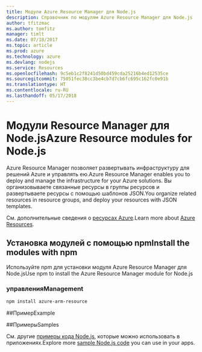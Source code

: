 ```yaml
---
title: Модули Azure Resource Manager для Node.js
description: Справочник по модулям Azure Resource Manager для Node.js
author: tfitzmac
ms.author: tomfitz
manager: timlt
ms.date: 07/18/2017
ms.topic: article
ms.prod: azure
ms.technology: azure
ms.devlang: nodejs
ms.service: Resources
ms.openlocfilehash: 9c5eb1c2f8241d50bd459cda25216b4ed12535ce
ms.sourcegitcommit: 75051fec38cc3be4cb7d7cb6fc695c162fc0e91b
ms.translationtype: HT
ms.contentlocale: ru-RU
ms.lasthandoff: 05/17/2018
---
```

# <a name="azure-resource-modules-for-nodejs"></a><span data-ttu-id="9769d-103">Модули Resource Manager для Node.js</span><span class="sxs-lookup"><span data-stu-id="9769d-103">Azure Resource modules for Node.js</span></span>

<span data-ttu-id="9769d-104">Azure Resource Manager позволяет развертывать инфраструктуру для решений Azure и управлять ею.</span><span class="sxs-lookup"><span data-stu-id="9769d-104">Azure Resource Manager enables you to deploy and manage the infrastructure for your Azure solutions.</span></span> <span data-ttu-id="9769d-105">Вы организовываете связанные ресурсы в группы ресурсов и развертываете ресурсы с помощью шаблонов JSON.</span><span class="sxs-lookup"><span data-stu-id="9769d-105">You organize related resources in resource groups, and deploy your resources with JSON templates.</span></span>

<span data-ttu-id="9769d-106">См. дополнительные сведения о [ресурсах Azure](https://docs.microsoft.com/azure/azure-resource-manager/).</span><span class="sxs-lookup"><span data-stu-id="9769d-106">Learn more about [Azure Resources](https://docs.microsoft.com/azure/azure-resource-manager/).</span></span>

## <a name="install-the-modules-with-npm"></a><span data-ttu-id="9769d-107">Установка модулей с помощью npm</span><span class="sxs-lookup"><span data-stu-id="9769d-107">Install the modules with npm</span></span>

<span data-ttu-id="9769d-108">Используйте npm для установки модуля Azure Resource Manager для Node.js</span><span class="sxs-lookup"><span data-stu-id="9769d-108">Use npm to install the Azure Resource Manager module for Node.js</span></span>

### <a name="management"></a><span data-ttu-id="9769d-109">управления</span><span class="sxs-lookup"><span data-stu-id="9769d-109">Management</span></span>

```bash
npm install azure-arm-resource
```

##<a name="example"></a><span data-ttu-id="9769d-110">Пример</span><span class="sxs-lookup"><span data-stu-id="9769d-110">Example</span></span>

##<a name="samples"></a><span data-ttu-id="9769d-111">Примеры</span><span class="sxs-lookup"><span data-stu-id="9769d-111">Samples</span></span>

<span data-ttu-id="9769d-112">См. другие [примеры кода Node.js](https://azure.microsoft.com/resources/samples/?platform=nodejs), которые можно использовать в приложениях.</span><span class="sxs-lookup"><span data-stu-id="9769d-112">Explore more [sample Node.js code](https://azure.microsoft.com/resources/samples/?platform=nodejs) you can use in your apps.</span></span>